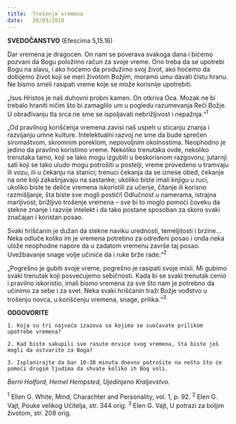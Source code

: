 ```yaml
---
title:  Trošenje vremena
date:   20/03/2018
---
```


**SVEDOČANSTVO** (Efescima 5,15.16)

Dar vremena je dragocen. On nam se poverava svakoga dana i bićemo pozvani da Bogu položimo račun za svoje vreme. Ono treba da se upotrebi Bogu na slavu, i ako hoćemo da produžimo svoj život, ako hoćemo da dobijemo život koji se meri životom Božjim, moramo umu davati čistu hranu. Ne bismo smeli rasipati vreme koje se može korisnije upotrebiti.

„Isus Hristos je naš duhovni probni kamen. On otkriva Oca. Mozak ne bi trebalo hraniti ničim što bi zamaglilo um u pogledu razumevanja Reči Božje. U obrađivanju tla srca ne sme se ispoljavati nebrižljivost i nepažnja.“<sup>1</sup>

„Od pravilnog korišćenja vremena zavisi naš uspeh u sticanju znanja i razvijanju umne kulture. Intelektualni razvoj ne sme da bude sprečen siromaštvom, skromnim poreklom, nepovoljnim okolnostima. Neophodno je jedino da pravilno koristimo vreme. Nekoliko trenutaka ovde, nekoliko trenutaka tamo, koji se lako mogu izgubiti u beskorisnom razgovoru; jutarnji sati koji se tako uludo mogu potrošiti u postelji, vreme provedeno u tramvaju ili vozu, ili u čekanju na stanici; trenuci čekanja da se iznese obed, čekanje na one koji zakašnjavaju na sastanke; ukoliko biste imali knjigu u ruci, ukoliko biste te deliće vremena iskoristili za učenje, čitanje ili korisno razmišljanje, šta biste sve mogli postići! Odlučnost u namerama, istrajna marljivost, brižljivo trošenje vremena – sve bi to moglo pomoći čoveku da stekne znanje i razvije intelekt i da tako postane sposoban za skoro svaki značajan i koristan posao.

Svaki hrišćanin je dužan da stekne naviku urednosti, temeljitosti i brzine... Neka odluče koliko im je vremena potrebno za određeni posao i onda neka ulože neophodne napore da u zadatom vremenu završe taj posao. Uvežbavanje snage volje učiniće da i ruke brže rade.“<sup>2</sup>

„Pogrešno je gubiti svoje vreme, pogrešno je rasipati svoje misli. Mi gubimo svaki trenutak koji posvećujemo sebičnosti. Kada bi se svaki trenutak cenio i pravilno iskoristio, imali bismo vremena za sve što nam je potrebno da učinimo za sebe i za svet. Neka svaki hrišćanin traži Božje vođstvo u trošenju novca, u korišćenju vremena, snage, prilika.“<sup>3</sup>

**ODGOVORITE**

`1. Koja su tri najveća izazova sa kojima se suočavate prilikom upotrebe vremena?`

`2. Kad biste sakupili sve rasute mrvice svog vremena, šta biste još mogli da ostvarite za Boga?`

`3. Isplanirajte da bar 10-30 minuta dnevno potrošite na nešto što će pomoći drugim ljudima da shvate koliko ih Bog voli.`

_Berni Holford, Hemel Hempsted, Ujedinjeno Kraljevstvo._

<sup>1</sup> Ellen G. White, Mind, Charachter and Personality, vol. 1, p. 92.
<sup>2</sup> Elen G. Vajt, Pouke velikog Učitelja, str. 344 orig.
<sup>3</sup> Elen G. Vajt, U potrazi za boljim životom, str. 208 orig.
